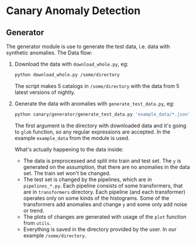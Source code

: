 # Canary Anomaly Detection

## Generator

The generator module is use to generate the test data, i.e. data with synthetic anomalies. 
The Data flow:
1. Download the data with `download_whole.py`, eg:
    ```bash
    python download_whole.py /some/directory
    ``` 
    The script makes 5 catalogs in `/some/directory`  with the data from 5 latest versions of nightly.
2. Generate the data with anomalies with `generate_test_data.py`, eg:
    ```bash
    python canary/generator/generate_test_data.py 'example_data/*.json' /some/directory
    ```
    The first argument is the directory with downloaded data and it's going to `glob` function, so any
    regular expressions are accepted. In the example `example_data` from the module is used.
    
    What's actually happening to the data inside:
    * The data is preprocessed and split into train and test set. The `y` is generated on the assumption, 
    that there are no anomalies in the data set. The train set won't be changed.
    * The test set is changed by the pipelines, which are in `pipelines_*.py`. Each pipeline consists
    of some transformers, that are in `transformers` directory. Each pipeline (and each transformer) operates
    only on some kinds of the histograms. Some of the transformers add anomalies and change `y` and some only 
    add noise or trend.
    * The plots of changes are generated with usage of the `plot` function from `utils`.
    * Everything is saved in the directory provided by the user. In our example `/some/directory`.